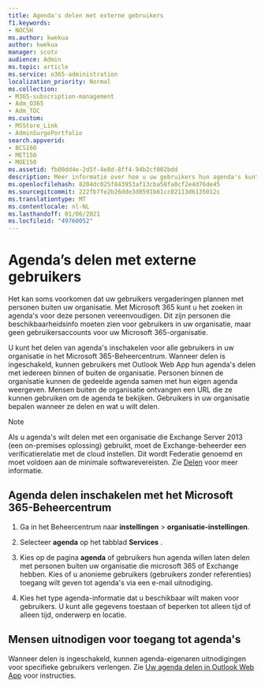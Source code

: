 ```yaml
---
title: Agenda's delen met externe gebruikers
f1.keywords:
- NOCSH
ms.author: kwekua
author: kwekua
manager: scotv
audience: Admin
ms.topic: article
ms.service: o365-administration
localization_priority: Normal
ms.collection:
- M365-subscription-management
- Adm_O365
- Adm_TOC
ms.custom:
- MSStore_Link
- AdminSurgePortfolio
search.appverid:
- BCS160
- MET150
- MOE150
ms.assetid: fb00dd4e-2d5f-4e8d-8ff4-94b2cf002bdd
description: Meer informatie over hoe u uw gebruikers hun agenda's kunt laten delen met externe gebruikers voor vergaderingen en afspraken.
ms.openlocfilehash: 8204dc025f843953af13cba58fa0cf2e4d76de45
ms.sourcegitcommit: 222fb7fe2b26dde3d8591b61cc02113d6135012c
ms.translationtype: MT
ms.contentlocale: nl-NL
ms.lasthandoff: 01/06/2021
ms.locfileid: "49760052"
---
```

# <a name="share-calendars-with-external-users"></a>Agenda’s delen met externe gebruikers

Het kan soms voorkomen dat uw gebruikers vergaderingen plannen met personen buiten uw organisatie. Met Microsoft 365 kunt u het zoeken in agenda's voor deze personen vereenvoudigen. Dit zijn personen die beschikbaarheidsinfo moeten zien voor gebruikers in uw organisatie, maar geen gebruikersaccounts voor uw Microsoft 365-organisatie.

U kunt het delen van agenda's inschakelen voor alle gebruikers in uw organisatie in het Microsoft 365-Beheercentrum. Wanneer delen is ingeschakeld, kunnen gebruikers met Outlook Web App hun agenda's delen met iedereen binnen of buiten de organisatie. Personen binnen de organisatie kunnen de gedeelde agenda samen met hun eigen agenda weergeven. Mensen buiten de organisatie ontvangen een URL die ze kunnen gebruiken om de agenda te bekijken. Gebruikers in uw organisatie bepalen wanneer ze delen en wat u wilt delen.

> [!NOTE]
> Als u agenda's wilt delen met een organisatie die Exchange Server 2013 (een on-premises oplossing) gebruikt, moet de Exchange-beheerder een verificatierelatie met de cloud instellen. Dit wordt Federatie genoemd en moet voldoen aan de minimale softwarevereisten. Zie [Delen](https://technet.microsoft.com/library/dd638083%28v=exchg.150%29.aspx) voor meer informatie.
  
## <a name="enable-calendar-sharing-using-the-microsoft-365-admin-center"></a>Agenda delen inschakelen met het Microsoft 365-Beheercentrum

1. Ga in het Beheercentrum naar **instellingen** \> **organisatie-instellingen**.

2. Selecteer **agenda** op het tabblad **Services** .
  
3. Kies op de pagina **agenda** of gebruikers hun agenda willen laten delen met personen buiten uw organisatie die microsoft 365 of Exchange hebben. Kies of u anonieme gebruikers (gebruikers zonder referenties) toegang wilt geven tot agenda's via een e-mail uitnodiging.

4. Kies het type agenda-informatie dat u beschikbaar wilt maken voor gebruikers. U kunt alle gegevens toestaan of beperken tot alleen tijd of alleen tijd, onderwerp en locatie.

## <a name="invite-people-to-access-calendars"></a>Mensen uitnodigen voor toegang tot agenda's

Wanneer delen is ingeschakeld, kunnen agenda-eigenaren uitnodigingen voor specifieke gebruikers verlengen. Zie [Uw agenda delen in Outlook Web App](https://support.microsoft.com/office/7ecef8ae-139c-40d9-bae2-a23977ee58d5) voor instructies.